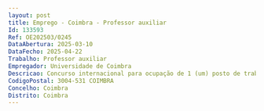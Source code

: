 ```yaml
--- 
layout: post
title: Emprego - Coimbra - Professor auxiliar
Id: 133593
Ref: OE202503/0245
DataAbertura: 2025-03-10
DataFecho: 2025-04-22
Trabalho: Professor auxiliar
Empregador: Universidade de Coimbra
Descricao: Concurso internacional para ocupação de 1 (um) posto de trabalho da carreira docente universitária, na categoria de Professor Auxiliar, área disciplinar de Engenharia Civil ou Engenharia do Ambiente, subárea de Hidráulica, Recursos Hídricos e Ambiente, para o Departamento de Engenharia Civil da Faculdade deCiências e Tecnologia da Universidade de Coimbra.Funções atribuídas à categoria de Professor Auxiliar, nos termos do artigo 4.º e do n.º 3 do artigo 5.º do Estatuto da Carreira Docente Universitária, aprovado pelo Decreto Lei n.º 448 79, de 13 de novembro, com a redação dada pelo Decreto Lei n.º 205 2009, de 31 de agosto.
CodigoPostal: 3004-531 COIMBRA
Concelho: Coimbra
Distrito: Coimbra
--- 
```

